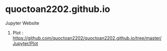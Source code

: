 # quoctoan2202.github.io
Jupyter Website


1. Plot :  https://github.com/quoctoan2202/quoctoan2202.github.io/tree/master/Jupyter/Plot
